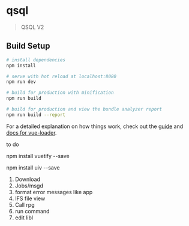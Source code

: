 # qsql

> QSQL V2

## Build Setup

```bash
# install dependencies
npm install

# serve with hot reload at localhost:8080
npm run dev

# build for production with minification
npm run build

# build for production and view the bundle analyzer report
npm run build --report
```

For a detailed explanation on how things work, check out the [guide](http://vuejs-templates.github.io/webpack/) and [docs for vue-loader](http://vuejs.github.io/vue-loader).

to do

npm install vuetify --save

npm install uiv --save

1. Download
2. Jobs/msgd
3. format error messages like app
4. IFS file view
5. Call rpg
6. run command
7. edit libl

